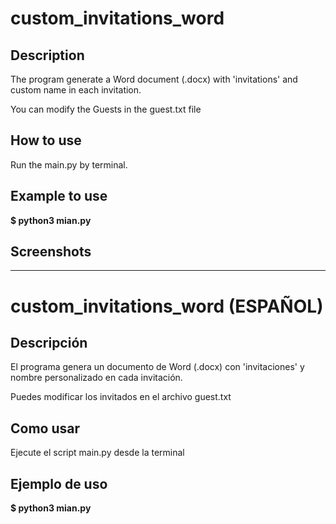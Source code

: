 # custom_invitations_word
## Description
The program generate a Word document (.docx) with 'invitations' and custom name in each invitation. 

You can modify the Guests in the guest.txt file
## How to use
Run the main.py by terminal. 

## Example to use
**$ python3 mian.py**

## Screenshots

---

# custom_invitations_word (ESPAÑOL)
## Descripción
El programa genera un documento de Word (.docx) con 'invitaciones' y nombre personalizado en cada invitación.

Puedes modificar los invitados en el archivo guest.txt
## Como usar
Ejecute el script main.py desde la terminal

## Ejemplo de uso
**$ python3 mian.py**


